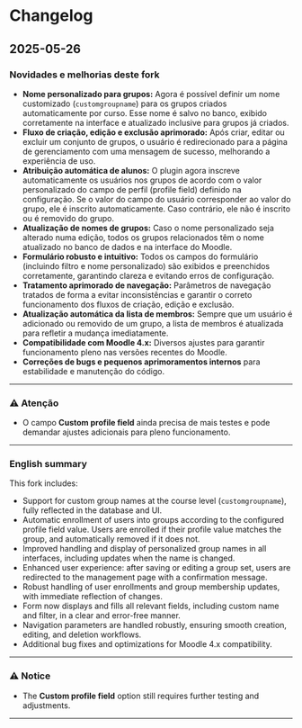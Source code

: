 # Changelog

## 2025-05-26

### Novidades e melhorias deste fork

- **Nome personalizado para grupos:** Agora é possível definir um nome customizado (`customgroupname`) para os grupos criados automaticamente por curso. Esse nome é salvo no banco, exibido corretamente na interface e atualizado inclusive para grupos já criados.
- **Fluxo de criação, edição e exclusão aprimorado:** Após criar, editar ou excluir um conjunto de grupos, o usuário é redirecionado para a página de gerenciamento com uma mensagem de sucesso, melhorando a experiência de uso.
- **Atribuição automática de alunos:** O plugin agora inscreve automaticamente os usuários nos grupos de acordo com o valor personalizado do campo de perfil (profile field) definido na configuração. Se o valor do campo do usuário corresponder ao valor do grupo, ele é inscrito automaticamente. Caso contrário, ele não é inscrito ou é removido do grupo.
- **Atualização de nomes de grupos:** Caso o nome personalizado seja alterado numa edição, todos os grupos relacionados têm o nome atualizado no banco de dados e na interface do Moodle.
- **Formulário robusto e intuitivo:** Todos os campos do formulário (incluindo filtro e nome personalizado) são exibidos e preenchidos corretamente, garantindo clareza e evitando erros de configuração.
- **Tratamento aprimorado de navegação:** Parâmetros de navegação tratados de forma a evitar inconsistências e garantir o correto funcionamento dos fluxos de criação, edição e exclusão.
- **Atualização automática da lista de membros:** Sempre que um usuário é adicionado ou removido de um grupo, a lista de membros é atualizada para refletir a mudança imediatamente.
- **Compatibilidade com Moodle 4.x:** Diversos ajustes para garantir funcionamento pleno nas versões recentes do Moodle.
- **Correções de bugs e pequenos aprimoramentos internos** para estabilidade e manutenção do código.

---

### ⚠️ Atenção

- O campo **Custom profile field** ainda precisa de mais testes e pode demandar ajustes adicionais para pleno funcionamento.

---

### English summary

This fork includes:
- Support for custom group names at the course level (`customgroupname`), fully reflected in the database and UI.
- Automatic enrollment of users into groups according to the configured profile field value. Users are enrolled if their profile value matches the group, and automatically removed if it does not.
- Improved handling and display of personalized group names in all interfaces, including updates when the name is changed.
- Enhanced user experience: after saving or editing a group set, users are redirected to the management page with a confirmation message.
- Robust handling of user enrollments and group membership updates, with immediate reflection of changes.
- Form now displays and fills all relevant fields, including custom name and filter, in a clear and error-free manner.
- Navigation parameters are handled robustly, ensuring smooth creation, editing, and deletion workflows.
- Additional bug fixes and optimizations for Moodle 4.x compatibility.

---

### ⚠️ Notice

- The **Custom profile field** option still requires further testing and adjustments.

---
